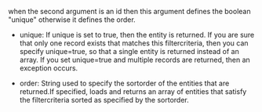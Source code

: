 when the second argument is an id then this argument defines the boolean "unique" otherwise it defines the order.

- unique:
If unique is set to true, then the entity is returned.
If you are sure that only one record exists that matches this filtercriteria, then you can specify unique=true, so that a single entity is returned instead of an array.
If you set unique=true and multiple records are returned, then an exception occurs.

- order:
String used to specify the sortorder of the entities that are returned.If specified, loads and returns an array of entities that satisfy the filtercriteria sorted as specified by the sortorder.